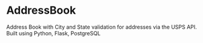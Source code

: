 # AddressBook

Address Book with City and State validation for addresses via the USPS API.
Built using Python, Flask, PostgreSQL
